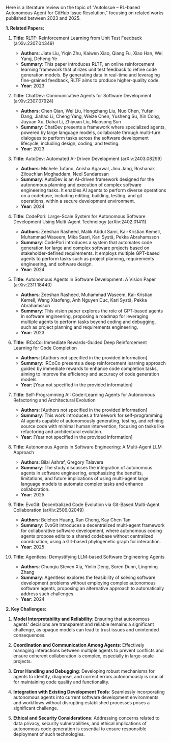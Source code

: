 Here is a literature review on the topic of "AutoIssue – RL-based Autonomous Agent for GitHub Issue Resolution," focusing on related works published between 2023 and 2025.

**1. Related Papers:**

1. **Title**: RLTF: Reinforcement Learning from Unit Test Feedback (arXiv:2307.04349)
   - **Authors**: Jiate Liu, Yiqin Zhu, Kaiwen Xiao, Qiang Fu, Xiao Han, Wei Yang, Deheng Ye
   - **Summary**: This paper introduces RLTF, an online reinforcement learning framework that utilizes unit test feedback to refine code generation models. By generating data in real-time and leveraging fine-grained feedback, RLTF aims to produce higher-quality code.
   - **Year**: 2023

2. **Title**: ChatDev: Communicative Agents for Software Development (arXiv:2307.07924)
   - **Authors**: Chen Qian, Wei Liu, Hongzhang Liu, Nuo Chen, Yufan Dang, Jiahao Li, Cheng Yang, Weize Chen, Yusheng Su, Xin Cong, Juyuan Xu, Dahai Li, Zhiyuan Liu, Maosong Sun
   - **Summary**: ChatDev presents a framework where specialized agents, powered by large language models, collaborate through multi-turn dialogues to perform tasks across the software development lifecycle, including design, coding, and testing.
   - **Year**: 2023

3. **Title**: AutoDev: Automated AI-Driven Development (arXiv:2403.08299)
   - **Authors**: Michele Tufano, Anisha Agarwal, Jinu Jang, Roshanak Zilouchian Moghaddam, Neel Sundaresan
   - **Summary**: AutoDev is an AI-driven framework designed for the autonomous planning and execution of complex software engineering tasks. It enables AI agents to perform diverse operations on a codebase, including editing, building, testing, and git operations, within a secure development environment.
   - **Year**: 2024

4. **Title**: CodePori: Large-Scale System for Autonomous Software Development Using Multi-Agent Technology (arXiv:2402.01411)
   - **Authors**: Zeeshan Rasheed, Malik Abdul Sami, Kai-Kristian Kemell, Muhammad Waseem, Mika Saari, Kari Systä, Pekka Abrahamsson
   - **Summary**: CodePori introduces a system that automates code generation for large and complex software projects based on stakeholder-defined requirements. It employs multiple GPT-based agents to perform tasks such as project planning, requirements engineering, and software design.
   - **Year**: 2024

5. **Title**: Autonomous Agents in Software Development: A Vision Paper (arXiv:2311.18440)
   - **Authors**: Zeeshan Rasheed, Muhammad Waseem, Kai-Kristian Kemell, Wang Xiaofeng, Anh Nguyen Duc, Kari Systä, Pekka Abrahamsson
   - **Summary**: This vision paper explores the role of GPT-based agents in software engineering, proposing a roadmap for leveraging multiple agents to perform tasks beyond coding and debugging, such as project planning and requirements engineering.
   - **Year**: 2023

6. **Title**: IRCoCo: Immediate Rewards-Guided Deep Reinforcement Learning for Code Completion
   - **Authors**: [Authors not specified in the provided information]
   - **Summary**: IRCoCo presents a deep reinforcement learning approach guided by immediate rewards to enhance code completion tasks, aiming to improve the efficiency and accuracy of code generation models.
   - **Year**: [Year not specified in the provided information]

7. **Title**: Self-Programming AI: Code-Learning Agents for Autonomous Refactoring and Architectural Evolution
   - **Authors**: [Authors not specified in the provided information]
   - **Summary**: This work introduces a framework for self-programming AI agents capable of autonomously generating, testing, and refining source code with minimal human intervention, focusing on tasks like refactoring and architectural evolution.
   - **Year**: [Year not specified in the provided information]

8. **Title**: Autonomous Agents in Software Engineering: A Multi-Agent LLM Approach
   - **Authors**: Bilal Ashraf, Gregory Talavera
   - **Summary**: The study discusses the integration of autonomous agents in software engineering, emphasizing the benefits, limitations, and future implications of using multi-agent large language models to automate complex tasks and enhance collaboration.
   - **Year**: 2025

9. **Title**: EvoGit: Decentralized Code Evolution via Git-Based Multi-Agent Collaboration (arXiv:2506.02049)
   - **Authors**: Beichen Huang, Ran Cheng, Kay Chen Tan
   - **Summary**: EvoGit introduces a decentralized multi-agent framework for collaborative software development, where autonomous coding agents propose edits to a shared codebase without centralized coordination, using a Git-based phylogenetic graph for interaction.
   - **Year**: 2025

10. **Title**: Agentless: Demystifying LLM-based Software Engineering Agents
    - **Authors**: Chunqiu Steven Xia, Yinlin Deng, Soren Dunn, Lingming Zhang
    - **Summary**: Agentless explores the feasibility of solving software development problems without employing complex autonomous software agents, proposing an alternative approach to automatically address such challenges.
    - **Year**: 2024

**2. Key Challenges:**

1. **Model Interpretability and Reliability**: Ensuring that autonomous agents' decisions are transparent and reliable remains a significant challenge, as opaque models can lead to trust issues and unintended consequences.

2. **Coordination and Communication Among Agents**: Effectively managing interactions between multiple agents to prevent conflicts and ensure coherent collaboration is complex, especially in large-scale projects.

3. **Error Handling and Debugging**: Developing robust mechanisms for agents to identify, diagnose, and correct errors autonomously is crucial for maintaining code quality and functionality.

4. **Integration with Existing Development Tools**: Seamlessly incorporating autonomous agents into current software development environments and workflows without disrupting established processes poses a significant challenge.

5. **Ethical and Security Considerations**: Addressing concerns related to data privacy, security vulnerabilities, and ethical implications of autonomous code generation is essential to ensure responsible deployment of such technologies. 